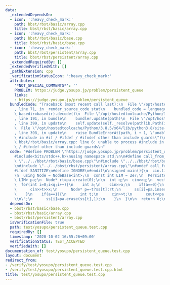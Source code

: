 ```yaml
---
data:
  _extendedDependsOn:
  - icon: ':heavy_check_mark:'
    path: bbst/rbst/basic/array.cpp
    title: bbst/rbst/basic/array.cpp
  - icon: ':heavy_check_mark:'
    path: bbst/rbst/basic/base.cpp
    title: bbst/rbst/basic/base.cpp
  - icon: ':heavy_check_mark:'
    path: bbst/rbst/persistent/array.cpp
    title: bbst/rbst/persistent/array.cpp
  _extendedRequiredBy: []
  _extendedVerifiedWith: []
  _pathExtension: cpp
  _verificationStatusIcon: ':heavy_check_mark:'
  attributes:
    '*NOT_SPECIAL_COMMENTS*': ''
    PROBLEM: https://judge.yosupo.jp/problem/persistent_queue
    links:
    - https://judge.yosupo.jp/problem/persistent_queue
  bundledCode: "Traceback (most recent call last):\n  File \"/opt/hostedtoolcache/Python/3.8.5/x64/lib/python3.8/site-packages/onlinejudge_verify/documentation/build.py\"\
    , line 71, in _render_source_code_stat\n    bundled_code = language.bundle(stat.path,\
    \ basedir=basedir).decode()\n  File \"/opt/hostedtoolcache/Python/3.8.5/x64/lib/python3.8/site-packages/onlinejudge_verify/languages/cplusplus.py\"\
    , line 191, in bundle\n    bundler.update(path)\n  File \"/opt/hostedtoolcache/Python/3.8.5/x64/lib/python3.8/site-packages/onlinejudge_verify/languages/cplusplus_bundle.py\"\
    , line 399, in update\n    self.update(self._resolve(pathlib.Path(included), included_from=path))\n\
    \  File \"/opt/hostedtoolcache/Python/3.8.5/x64/lib/python3.8/site-packages/onlinejudge_verify/languages/cplusplus_bundle.py\"\
    , line 398, in update\n    raise BundleErrorAt(path, i + 1, \"unable to process\
    \ #include in #if / #ifdef / #ifndef other than include guards\")\nonlinejudge_verify.languages.cplusplus_bundle.BundleErrorAt:\
    \ bbst/rbst/basic/array.cpp: line 6: unable to process #include in #if / #ifdef\
    \ / #ifndef other than include guards\n"
  code: "#define PROBLEM \"https://judge.yosupo.jp/problem/persistent_queue\"\n\n\
    #include<bits/stdc++.h>\nusing namespace std;\n\n#define call_from_test\n#include\
    \ \"../../bbst/rbst/basic/base.cpp\"\n#include \"../../bbst/rbst/basic/array.cpp\"\
    \n#include \"../../bbst/rbst/persistent/array.cpp\"\n#undef call_from_test\n\n\
    #ifdef SANITIZE\n#define IGNORE\n#endif\n\nsigned main(){\n  cin.tie(0);\n  ios::sync_with_stdio(0);\n\
    \n  using Node = NodeBase<int>;\n  const int LIM = 2e7;\n  PersistentArray<Node,\
    \ LIM> pa;\n  Node* rt=pa.create(0);\n\n  int q;\n  cin>>q;\n  vector<Node*> ss(q,nullptr);\n\
    \  for(int i=0;i<q;i++){\n    int a;\n    cin>>a;\n    if(a==0){\n      int t,x;\n\
    \      cin>>t>>x;\n      Node* p=~t?ss[t]:rt;\n      ss[i]=pa.insert(p,p->cnt,Node(x));\n\
    \    }\n    if(a==1){\n      int t;\n      cin>>t;\n      cout<<pa.get_val(ss[t],1)<<\"\
    \\n\";\n      ss[i]=pa.erase(ss[t],1);\n    }\n  }\n\n  return 0;\n}\n"
  dependsOn:
  - bbst/rbst/basic/base.cpp
  - bbst/rbst/basic/array.cpp
  - bbst/rbst/persistent/array.cpp
  isVerificationFile: true
  path: test/yosupo/persistent_queue.test.cpp
  requiredBy: []
  timestamp: '2020-10-02 16:55:26+09:00'
  verificationStatus: TEST_ACCEPTED
  verifiedWith: []
documentation_of: test/yosupo/persistent_queue.test.cpp
layout: document
redirect_from:
- /verify/test/yosupo/persistent_queue.test.cpp
- /verify/test/yosupo/persistent_queue.test.cpp.html
title: test/yosupo/persistent_queue.test.cpp
---
```

